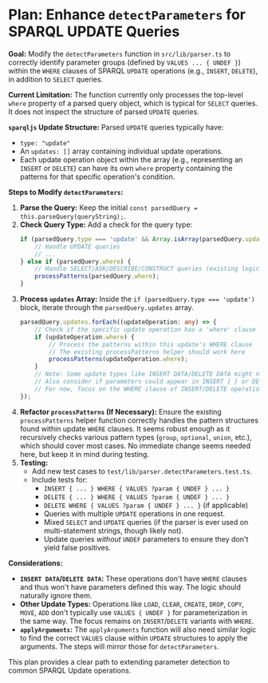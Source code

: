 # Plan: Enhance `detectParameters` for SPARQL UPDATE Queries

**Goal:** Modify the `detectParameters` function in `src/lib/parser.ts` to correctly identify parameter groups (defined by `VALUES ... { UNDEF }`) within the `WHERE` clauses of SPARQL `UPDATE` operations (e.g., `INSERT`, `DELETE`), in addition to `SELECT` queries.

**Current Limitation:** The function currently only processes the top-level `where` property of a parsed query object, which is typical for `SELECT` queries. It does not inspect the structure of parsed `UPDATE` queries.

**`sparqljs` Update Structure:**
Parsed `UPDATE` queries typically have:
- `type: "update"`
- An `updates: []` array containing individual update operations.
- Each update operation object within the array (e.g., representing an `INSERT` or `DELETE`) can have its own `where` property containing the patterns for that specific operation's condition.

**Steps to Modify `detectParameters`:**

1.  **Parse the Query:** Keep the initial `const parsedQuery = this.parseQuery(queryString);`.
2.  **Check Query Type:** Add a check for the query type:
    ```typescript
    if (parsedQuery.type === 'update' && Array.isArray(parsedQuery.updates)) {
        // Handle UPDATE queries
        // ...
    } else if (parsedQuery.where) {
        // Handle SELECT/ASK/DESCRIBE/CONSTRUCT queries (existing logic)
        processPatterns(parsedQuery.where);
    }
    ```
3.  **Process `updates` Array:** Inside the `if (parsedQuery.type === 'update')` block, iterate through the `parsedQuery.updates` array.
    ```typescript
    parsedQuery.updates.forEach((updateOperation: any) => {
        // Check if the specific update operation has a 'where' clause
        if (updateOperation.where) {
            // Process the patterns within this update's WHERE clause
            // The existing processPatterns helper should work here
            processPatterns(updateOperation.where);
        }
        // Note: Some update types like INSERT DATA/DELETE DATA might not have a 'where'.
        // Also consider if parameters could appear in INSERT { } or DELETE { } patterns directly (less common for UNDEF).
        // For now, focus on the WHERE clause of INSERT/DELETE operations.
    });
    ```
4.  **Refactor `processPatterns` (If Necessary):** Ensure the existing `processPatterns` helper function correctly handles the pattern structures found within update `WHERE` clauses. It seems robust enough as it recursively checks various pattern types (`group`, `optional`, `union`, etc.), which should cover most cases. No immediate change seems needed here, but keep it in mind during testing.
5.  **Testing:**
    *   Add new test cases to `test/lib/parser.detectParameters.test.ts`.
    *   Include tests for:
        *   `INSERT { ... } WHERE { VALUES ?param { UNDEF } ... }`
        *   `DELETE { ... } WHERE { VALUES ?param { UNDEF } ... }`
        *   `DELETE WHERE { VALUES ?param { UNDEF } ... }` (if applicable)
        *   Queries with multiple `UPDATE` operations in one request.
        *   Mixed `SELECT` and `UPDATE` queries (if the parser is ever used on multi-statement strings, though likely not).
        *   Update queries *without* `UNDEF` parameters to ensure they don't yield false positives.

**Considerations:**

*   **`INSERT DATA`/`DELETE DATA`:** These operations don't have `WHERE` clauses and thus won't have parameters defined this way. The logic should naturally ignore them.
*   **Other Update Types:** Operations like `LOAD`, `CLEAR`, `CREATE`, `DROP`, `COPY`, `MOVE`, `ADD` don't typically use `VALUES { UNDEF }` for parameterization in the same way. The focus remains on `INSERT`/`DELETE` variants with `WHERE`.
*   **`applyArguments`:** The `applyArguments` function will also need similar logic to find the correct `VALUES` clause within `UPDATE` structures to apply the arguments. The steps will mirror those for `detectParameters`.

This plan provides a clear path to extending parameter detection to common SPARQL Update operations.
